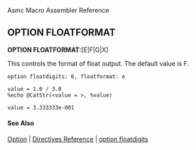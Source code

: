 Asmc Macro Assembler Reference

## OPTION FLOATFORMAT

**OPTION FLOATFORMAT**:[E|F|G|X]

This controls the format of float output. The default value is F.

```
option floatdigits: 6, floatformat: e

value = 1.0 / 3.0
%echo @CatStr(<value = >, %value)

value = 3.333333e-001
```

#### See Also

[Option](option.md) | [Directives Reference](readme.md) | [option floatdigits](option-floatdigits.md)
